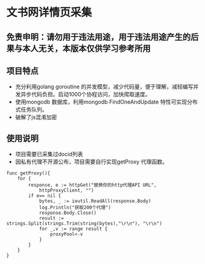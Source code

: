 # 文书网详情页采集
## 免责申明：请勿用于违法用途，用于违法用途产生的后果与本人无关，本版本仅供学习参考所用
## 项目特点
- 充分利用golang goroutine 的并发模型，减少代码量，便于理解，减轻编写并发异步代码负担。启动1000个协程访问，加快爬取速度。
- 使用mongodb 数据库，利用mongodb FindOneAndUpdate 特性可实现分布式任务队列。
- 破解了js混淆加密
## 使用说明
- 项目需要已采集过docid列表
-  因私有代理不开源公布，项目需要自行实现getProxy 代理函数。

```
func getProxy(){
	for {
		response, e := httpGet("替换你的http代理API URL",
			httpProxyClient, "")
		if e== nil {
			bytes, _ := ioutil.ReadAll(response.Body)
			log.Println("获取200个代理")
			response.Body.Close()
			result := strings.Split(strings.Trim(string(bytes),"\r\n"), "\r\n")
			for _,v := range result {
				proxyPool<-v
			}
		}
	}
}
```